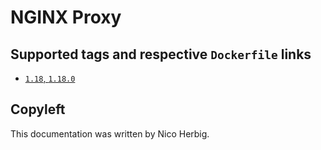 # NGINX Proxy

## Supported tags and respective `Dockerfile` links

-	[`1.18`, `1.18.0`](https://github.com/nicoherbigio/docker-nginx-nginx-proxy/blob/master/1.18/debian/default/Dockerfile)

## Copyleft

This documentation was written by Nico Herbig.
